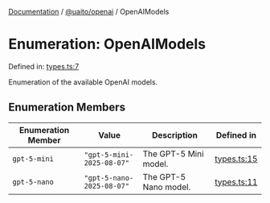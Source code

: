 [Documentation](README.md) / [@uaito/openai](@uaito.openai.md) / OpenAIModels

# Enumeration: OpenAIModels

Defined in: [types.ts:7](https://github.com/elribonazo/uaito/blob/6221ee7c386b2b81ffabf3afeba7096c8ae881a2/packages/openai/src/types.ts#L7)

Enumeration of the available OpenAI models.

## Enumeration Members

| Enumeration Member | Value | Description | Defined in |
| ------ | ------ | ------ | ------ |
| <a id="gpt-5-mini"></a> `gpt-5-mini` | `"gpt-5-mini-2025-08-07"` | The GPT-5 Mini model. | [types.ts:15](https://github.com/elribonazo/uaito/blob/6221ee7c386b2b81ffabf3afeba7096c8ae881a2/packages/openai/src/types.ts#L15) |
| <a id="gpt-5-nano"></a> `gpt-5-nano` | `"gpt-5-nano-2025-08-07"` | The GPT-5 Nano model. | [types.ts:11](https://github.com/elribonazo/uaito/blob/6221ee7c386b2b81ffabf3afeba7096c8ae881a2/packages/openai/src/types.ts#L11) |
